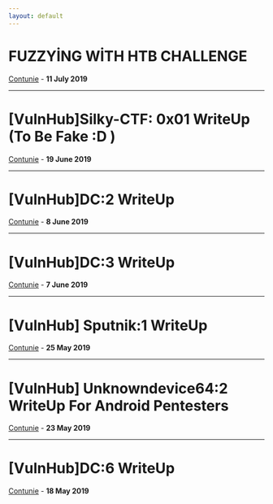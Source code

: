```yaml
---
layout: default
---
```


# FUZZYİNG WİTH HTB CHALLENGE

[Contunie](./fuzzying.html) - <b>11 July 2019</b>

----------------------------------------------------------

# [VulnHub]Silky-CTF: 0x01 WriteUp (To Be Fake :D )

[Contunie](./silky_ctf1.html) - <b>19 June 2019</b>

----------------------------------------------------------
# [VulnHub]DC:2 WriteUp

[Contunie](./dc2_writeup.html) - <b>8 June 2019</b>

----------------------------------------------------------

# [VulnHub]DC:3 WriteUp

[Contunie](./dc3_writeup.html) - <b>7 June 2019</b>

-----------------------------------------------------------

# [VulnHub] Sputnik:1 WriteUp

[Contunie](./sputnik.html) - <b>25 May 2019</b>

------------------------------------------------------------

# [VulnHub] Unknowndevice64:2 WriteUp For Android Pentesters

[Contunie](./unknown.html) - <b>23 May 2019</b>

-------------------------------------

# [VulnHub]DC:6 WriteUp


[Contunie](./dc6_writeup.html) - <b>18 May 2019</b>